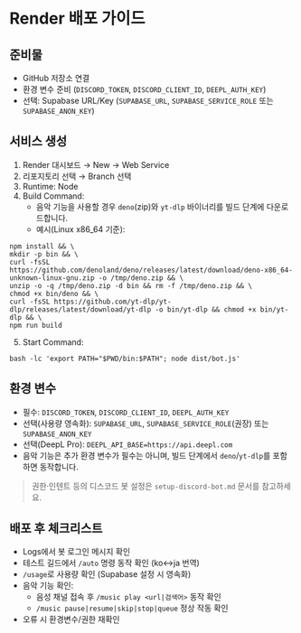 # Render 배포 가이드

## 준비물

- GitHub 저장소 연결
- 환경 변수 준비 (`DISCORD_TOKEN`, `DISCORD_CLIENT_ID`, `DEEPL_AUTH_KEY`)
- 선택: Supabase URL/Key (`SUPABASE_URL`, `SUPABASE_SERVICE_ROLE` 또는 `SUPABASE_ANON_KEY`)

## 서비스 생성

1. Render 대시보드 → New → Web Service
2. 리포지토리 선택 → Branch 선택
3. Runtime: Node
4. Build Command:
   - 음악 기능을 사용할 경우 `deno`(zip)와 `yt-dlp` 바이너리를 빌드 단계에 다운로드합니다.
   - 예시(Linux x86_64 기준):

```
npm install && \
mkdir -p bin && \
curl -fsSL https://github.com/denoland/deno/releases/latest/download/deno-x86_64-unknown-linux-gnu.zip -o /tmp/deno.zip && \
unzip -o -q /tmp/deno.zip -d bin && rm -f /tmp/deno.zip && \
chmod +x bin/deno && \
curl -fsSL https://github.com/yt-dlp/yt-dlp/releases/latest/download/yt-dlp -o bin/yt-dlp && chmod +x bin/yt-dlp && \
npm run build
```

5. Start Command:

```
bash -lc 'export PATH="$PWD/bin:$PATH"; node dist/bot.js'
```

## 환경 변수

- 필수: `DISCORD_TOKEN`, `DISCORD_CLIENT_ID`, `DEEPL_AUTH_KEY`
- 선택(사용량 영속화): `SUPABASE_URL`, `SUPABASE_SERVICE_ROLE`(권장) 또는 `SUPABASE_ANON_KEY`
- 선택(DeepL Pro): `DEEPL_API_BASE=https://api.deepl.com`
- 음악 기능은 추가 환경 변수가 필수는 아니며, 빌드 단계에서 `deno`/`yt-dlp`를 포함하면 동작합니다.

> 권한·인텐트 등의 디스코드 봇 설정은 `setup-discord-bot.md` 문서를 참고하세요.

## 배포 후 체크리스트

- Logs에서 봇 로그인 메시지 확인
- 테스트 길드에서 `/auto` 명령 동작 확인 (ko↔ja 번역)
- `/usage`로 사용량 확인 (Supabase 설정 시 영속화)
- 음악 기능 확인:
  - 음성 채널 접속 후 `/music play <url|검색어>` 동작 확인
  - `/music pause|resume|skip|stop|queue` 정상 작동 확인
- 오류 시 환경변수/권한 재확인
